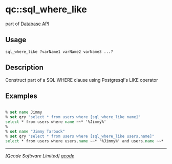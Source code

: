 qc::sql_where_like
==================

part of [Database API](../qc/wiki/DatabaseApi)

Usage
-----
`sql_where_like ?varName1 varName2 varName3 ...?`

Description
-----------
Construct part of a SQL WHERE clause using Postgresql's LIKE operator

Examples
--------
```tcl

% set name Jimmy
% set qry "select * from users where [sql_where_like name]"
select * from users where name ~~* '%Jimmy%'
%
% set name "Jimmy Tarbuck"
% set qry "select * from users where [sql_where_like users.name]"
select * from users where users.name ~~* '%Jimmy%' and users.name ~~* '%Tarbuck%'

```

----------------------------------
*[Qcode Software Limited] [qcode]*

[qcode]: http://www.qcode.co.uk "Qcode Software"